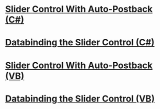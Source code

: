 # [Slider Control With Auto-Postback (C#)](using-the-slider-control-with-auto-postback-cs.md)
# [Databinding the Slider Control (C#)](databinding-the-slider-control-cs.md)
# [Slider Control With Auto-Postback (VB)](using-the-slider-control-with-auto-postback-vb.md)
# [Databinding the Slider Control (VB)](databinding-the-slider-control-vb.md)
